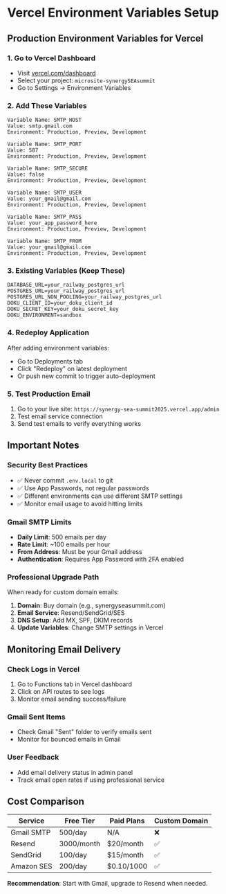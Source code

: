 # Vercel Environment Variables Setup

## Production Environment Variables for Vercel

### 1. Go to Vercel Dashboard
- Visit [vercel.com/dashboard](https://vercel.com/dashboard)
- Select your project: `microsite-synergySEAsummit`
- Go to Settings → Environment Variables

### 2. Add These Variables

```
Variable Name: SMTP_HOST
Value: smtp.gmail.com
Environment: Production, Preview, Development

Variable Name: SMTP_PORT  
Value: 587
Environment: Production, Preview, Development

Variable Name: SMTP_SECURE
Value: false
Environment: Production, Preview, Development

Variable Name: SMTP_USER
Value: your_gmail@gmail.com
Environment: Production, Preview, Development

Variable Name: SMTP_PASS
Value: your_app_password_here
Environment: Production, Preview, Development

Variable Name: SMTP_FROM
Value: your_gmail@gmail.com
Environment: Production, Preview, Development
```

### 3. Existing Variables (Keep These)
```
DATABASE_URL=your_railway_postgres_url
POSTGRES_URL=your_railway_postgres_url
POSTGRES_URL_NON_POOLING=your_railway_postgres_url
DOKU_CLIENT_ID=your_doku_client_id
DOKU_SECRET_KEY=your_doku_secret_key
DOKU_ENVIRONMENT=sandbox
```

### 4. Redeploy Application
After adding environment variables:
- Go to Deployments tab
- Click "Redeploy" on latest deployment
- Or push new commit to trigger auto-deployment

### 5. Test Production Email
1. Go to your live site: `https://synergy-sea-summit2025.vercel.app/admin`
2. Test email service connection
3. Send test emails to verify everything works

## Important Notes

### Security Best Practices
- ✅ Never commit `.env.local` to git
- ✅ Use App Passwords, not regular passwords
- ✅ Different environments can use different SMTP settings
- ✅ Monitor email usage to avoid hitting limits

### Gmail SMTP Limits
- **Daily Limit**: 500 emails per day
- **Rate Limit**: ~100 emails per hour
- **From Address**: Must be your Gmail address
- **Authentication**: Requires App Password with 2FA enabled

### Professional Upgrade Path
When ready for custom domain emails:
1. **Domain**: Buy domain (e.g., synergyseasummit.com)
2. **Email Service**: Resend/SendGrid/SES
3. **DNS Setup**: Add MX, SPF, DKIM records
4. **Update Variables**: Change SMTP settings in Vercel

## Monitoring Email Delivery

### Check Logs in Vercel
1. Go to Functions tab in Vercel dashboard
2. Click on API routes to see logs
3. Monitor email sending success/failure

### Gmail Sent Items
- Check Gmail "Sent" folder to verify emails sent
- Monitor for bounced emails in Gmail

### User Feedback
- Add email delivery status in admin panel
- Track email open rates if using professional service

## Cost Comparison

| Service | Free Tier | Paid Plans | Custom Domain |
|---------|-----------|------------|---------------|
| Gmail SMTP | 500/day | N/A | ❌ |
| Resend | 3000/month | $20/month | ✅ |
| SendGrid | 100/day | $15/month | ✅ |
| Amazon SES | 200/day | $0.10/1000 | ✅ |

**Recommendation**: Start with Gmail, upgrade to Resend when needed.
